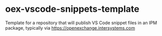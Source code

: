 # oex-vscode-snippets-template
Template for a repository that will publish VS Code snippet files in an IPM package, typically via https://openexchange.intersystems.com 
